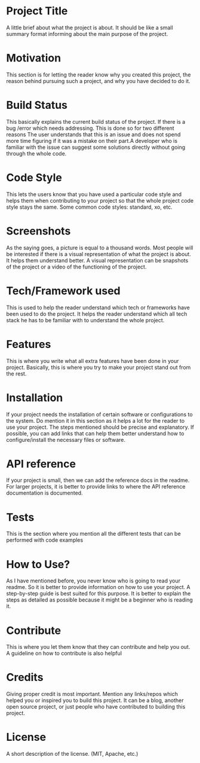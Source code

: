 # Project Title
A little brief about what the project is about. It should be like a small summary format informing about the main purpose of the project.
# Motivation
This section is for letting the reader know why you created this project, the reason behind pursuing such a project, and why you have decided to do it.
# Build Status
This basically explains the current build status of the project. If there is a bug /error which needs addressing. This is done so for two different reasons The user understands that this is an issue and does not spend more time figuring if it was a mistake on their part.A developer who is familiar with the issue can suggest some solutions directly without going through the whole code.
# Code Style
This lets the users know that you have used a particular code style and helps them when contributing to your project so that the whole project code style stays the same. Some common code styles: standard, xo, etc.
# Screenshots
As the saying goes, a picture is equal to a thousand words. Most people will be interested if there is a visual representation of what the project is about. It helps them understand better. A visual representation can be snapshots of the project or a video of the functioning of the project.
# Tech/Framework used
This is used to help the reader understand which tech or frameworks have been used to do the project. It helps the reader understand which all tech stack he has to be familiar with to understand the whole project.
# Features
This is where you write what all extra features have been done in your project. Basically, this is where you try to make your project stand out from the rest.
# Installation
If your project needs the installation of certain software or configurations to the system. Do mention it in this section as it helps a lot for the reader to use your project. The steps mentioned should be precise and explanatory.  If possible, you can add links that can help them better understand how to configure/install the necessary files or software.
# API reference
If your project is small, then we can add the reference docs in the readme. For larger projects, it is better to provide links to where the API reference documentation is documented.
# Tests
This is the section where you mention all the different tests that can be performed with code examples
# How to Use?
As I have mentioned before, you never know who is going to read your readme. So it is better to provide information on how to use your project. A step-by-step guide is best suited for this purpose. It is better to explain the steps as detailed as possible because it might be a beginner who is reading it.
# Contribute
This is where you let them know that they can contribute and help you out. A guideline on how to contribute is also helpful
# Credits
Giving proper credit is most important. Mention any links/repos which helped you or inspired you to build this project. It can be a blog, another open source project, or just people who have contributed to building this project.
# License
A short description of the license. (MIT, Apache, etc.)
